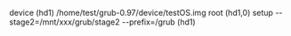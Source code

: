 

device (hd1) /home/test/grub-0.97/device/testOS.img
root (hd1,0)
setup --stage2=/mnt/xxx/grub/stage2 --prefix=/grub (hd1)
